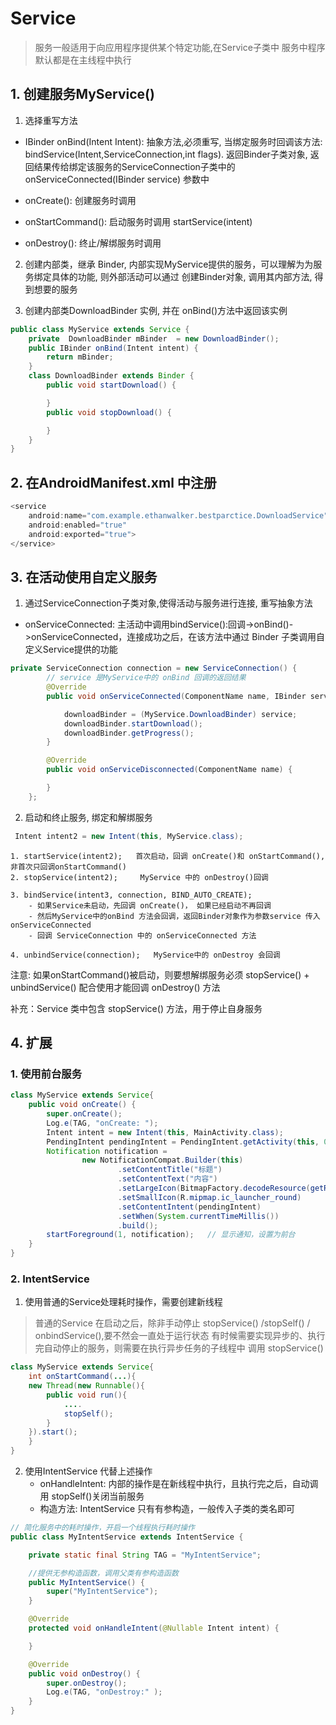 # Service
> 服务一般适用于向应用程序提供某个特定功能,在Service子类中
服务中程序默认都是在主线程中执行

## 1. 创建服务MyService()
1. 选择重写方法

- IBinder onBind(Intent Intent): 抽象方法,必须重写, 当绑定服务时回调该方法:  bindService(Intent,ServiceConnection,int flags). 返回Binder子类对象, 返回结果传给绑定该服务的ServiceConnection子类中的 onServiceConnected(IBinder service) 参数中

- onCreate():  创建服务时调用
- onStartCommand(): 启动服务时调用 startService(intent)
- onDestroy(): 终止/解绑服务时调用


2. 创建内部类，继承 Binder, 内部实现MyService提供的服务，可以理解为为服务绑定具体的功能, 则外部活动可以通过 创建Binder对象, 调用其内部方法, 得到想要的服务


3. 创建内部类DownloadBinder 实例, 并在 onBind()方法中返回该实例

```java
public class MyService extends Service {
	private  DownloadBinder mBinder  = new DownloadBinder();
	public IBinder onBind(Intent intent) {
		return mBinder;
    }
    class DownloadBinder extends Binder {
        public void startDownload() {

        }
        public void stopDownload() {

        }
    }
}
```

## 2. 在AndroidManifest.xml 中注册

```java
<service
    android:name="com.example.ethanwalker.bestparctice.DownloadService"
    android:enabled="true"
    android:exported="true">
</service>

```
## 3. 在活动使用自定义服务
1. 通过ServiceConnection子类对象,使得活动与服务进行连接, 重写抽象方法
- onServiceConnected:  主活动中调用bindService():回调->onBind()->onServiceConnected，连接成功之后，在该方法中通过 Binder 子类调用自定义Service提供的功能

```java
private ServiceConnection connection = new ServiceConnection() {
        // service 是MyService中的 onBind 回调的返回结果
        @Override
        public void onServiceConnected(ComponentName name, IBinder service) {

            downloadBinder = (MyService.DownloadBinder) service;
            downloadBinder.startDownload();
            downloadBinder.getProgress();
        }

        @Override
        public void onServiceDisconnected(ComponentName name) {

        }
    };

```



2. 启动和终止服务, 绑定和解绑服务

```java
 Intent intent2 = new Intent(this, MyService.class);
```

	1. startService(intent2);   首次启动，回调 onCreate()和 onStartCommand(),非首次只回调onStartCommand()
	2. stopService(intent2);     MyService 中的 onDestroy()回调

	3. bindService(intent3, connection, BIND_AUTO_CREATE);
		- 如果Service未启动，先回调 onCreate()， 如果已经启动不再回调
		- 然后MyService中的onBind 方法会回调，返回Binder对象作为参数service 传入onServiceConnected
		- 回调 ServiceConnection 中的 onServiceConnected 方法

	4. unbindService(connection);   MyService中的 onDestroy 会回调

注意: 如果onStartCommand()被启动，则要想解绑服务必须 stopService() + unbindService() 配合使用才能回调 onDestroy() 方法

补充：Service 类中包含 stopService() 方法，用于停止自身服务


## 4. 扩展

### 1. 使用前台服务

```java
class MyService extends Service{
    public void onCreate() {
        super.onCreate();
        Log.e(TAG, "onCreate: ");
        Intent intent = new Intent(this, MainActivity.class);
        PendingIntent pendingIntent = PendingIntent.getActivity(this, 0, intent, 0);
        Notification notification =
                new NotificationCompat.Builder(this)
                        .setContentTitle("标题")
                        .setContentText("内容")
                        .setLargeIcon(BitmapFactory.decodeResource(getResources(), R.mipmap.ic_launcher))
                        .setSmallIcon(R.mipmap.ic_launcher_round)
                        .setContentIntent(pendingIntent)
                        .setWhen(System.currentTimeMillis())
                        .build();
        startForeground(1, notification);   // 显示通知，设置为前台
    }
}
```
### 2. IntentService
1. 使用普通的Service处理耗时操作，需要创建新线程
> 普通的Service 在启动之后，除非手动停止 stopService() /stopSelf() / onbindService(),要不然会一直处于运行状态
> 有时候需要实现异步的、执行完自动停止的服务，则需要在执行异步任务的子线程中 调用 stopService()

```java
class MyService extends Service{
	int onStartCommand(...){
	new Thread(new Runnable(){
		public void run(){
			....
			stopSelf();
		}
	}).start();
	}
}

```

2. 使用IntentService 代替上述操作
 	- onHandleIntent: 内部的操作是在新线程中执行，且执行完之后，自动调用 stopSelf()关闭当前服务
	- 构造方法:  IntentService 只有有参构造，一般传入子类的类名即可

```java
// 简化服务中的耗时操作，开启一个线程执行耗时操作
public class MyIntentService extends IntentService {

    private static final String TAG = "MyIntentService";

    //提供无参构造函数，调用父类有参构造函数
    public MyIntentService() {
        super("MyIntentService");
    }

    @Override
    protected void onHandleIntent(@Nullable Intent intent) {

    }

    @Override
    public void onDestroy() {
        super.onDestroy();
        Log.e(TAG, "onDestroy:" );
    }
}

```
